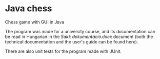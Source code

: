 # Java chess
 Chess game with GUI in Java

The program was made for a university course, and its documentation can be read in Hungarian in the _Sakk dokumentáció.docx_ document (both the technical documentation and the user's guide can be found here).

There are also unit tests for the program made with JUnit.